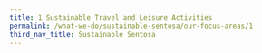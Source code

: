 ```yaml
---
title: 1 Sustainable Travel and Leisure Activities
permalink: /what-we-do/sustainable-sentosa/our-focus-areas/1
third_nav_title: Sustainable Sentosa
---
```





